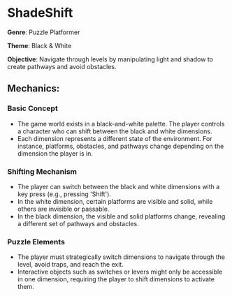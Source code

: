 ﻿# ShadeShift

**Genre**: Puzzle Platformer

**Theme**: Black & White

**Objective**: Navigate through levels by manipulating light and shadow to create pathways and avoid obstacles.

## Mechanics:

### Basic Concept
- The game world exists in a black-and-white palette. The player controls a character who can shift between the black and white dimensions.
- Each dimension represents a different state of the environment. For instance, platforms, obstacles, and pathways change depending on the dimension the player is in.

### Shifting Mechanism
- The player can switch between the black and white dimensions with a key press (e.g., pressing 'Shift').
- In the white dimension, certain platforms are visible and solid, while others are invisible or passable.
- In the black dimension, the visible and solid platforms change, revealing a different set of pathways and obstacles.

### Puzzle Elements
- The player must strategically switch dimensions to navigate through the level, avoid traps, and reach the exit.
- Interactive objects such as switches or levers might only be accessible in one dimension, requiring the player to shift dimensions to activate them.
